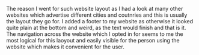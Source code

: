 The reason I went for such website layout as I had a look at many other websites which advertise different cities and coutnries and this is usually the layout they go for. 
I added a footer to my website as otherwise it looked quite plain at the bottom and weird, as the text would finish and that is it. 
The navigation across the website which I opted in for seems to me the most logical for this laoyout and easily visible for the person using the website which makes it convenient for the user. 

